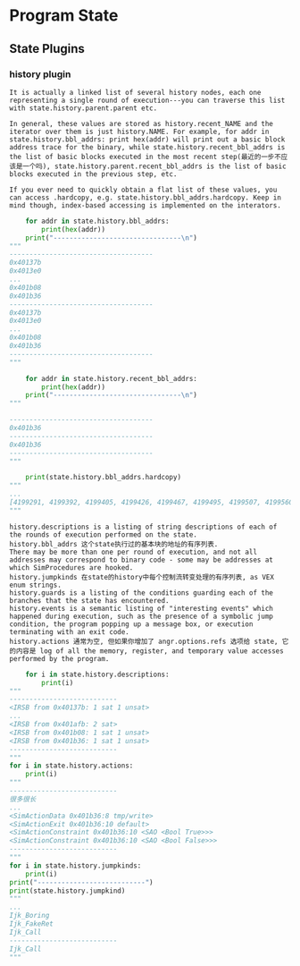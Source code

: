 # Program State

## State Plugins

### history plugin

    It is actually a linked list of several history nodes, each one representing a single round of execution---you can traverse this list with state.history.parent.parent etc.

    In general, these values are stored as history.recent_NAME and the iterator over them is just history.NAME. For example, for addr in state.history.bbl_addrs: print hex(addr) will print out a basic block address trace for the binary, while state.history.recent_bbl_addrs is the list of basic blocks executed in the most recent step(最近的一步不应该是一个吗), state.history.parent.recent_bbl_addrs is the list of basic blocks executed in the previous step, etc.

    If you ever need to quickly obtain a flat list of these values, you can access .hardcopy, e.g. state.history.bbl_addrs.hardcopy. Keep in mind though, index-based accessing is implemented on the interators.

```python
    for addr in state.history.bbl_addrs:
        print(hex(addr))
    print("--------------------------------\n")
"""
------------------------------------
0x40137b
0x4013e0
...
0x401b08
0x401b36
------------------------------------
0x40137b
0x4013e0
...
0x401b08
0x401b36
------------------------------------
"""

    for addr in state.history.recent_bbl_addrs:
        print(hex(addr))
    print("--------------------------------\n")
"""

------------------------------------
0x401b36
------------------------------------
0x401b36
------------------------------------
"""

    print(state.history.bbl_addrs.hardcopy)
"""
...
[4199291, 4199392, 4199405, 4199426, 4199467, 4199495, 4199507, 4199560, 4199607, 4201284, 4199619, 4199660, 4199676, 4199717, 4199733, 4199774, 4199790, 4199831, 4199847, 4199888, 4199904,4199945, 4199961, 4200002, 4200018, 4200059, 4200075, 4200116, 4200132, 4200173, 4200189, 4200230, 4200246, 4200287, 4200303, 4200344, 4200360, 4200401, 4200417, 4200458, 4200474, 4200515, 4200531, 4200572, 4200588, 4200629, 4200645, 4200686, 4200702, 4200743, 4200759, 4200800, 4200816, 4200857, 4200945, 4200986, 4201002, 4201043, 4201059, 4201100, 4201116, 4201157, 4201170, 4201211, 4201224, 4201270]
"""
```

    history.descriptions is a listing of string descriptions of each of the rounds of execution performed on the state.
    history.bbl_addrs 这个state执行过的基本块的地址的有序列表.
    There may be more than one per round of execution, and not all addresses may correspond to binary code - some may be addresses at which SimProcedures are hooked.
    history.jumpkinds 在state的history中每个控制流转变处理的有序列表, as VEX enum strings.
    history.guards is a listing of the conditions guarding each of the branches that the state has encountered.
    history.events is a semantic listing of "interesting events" which happened during execution, such as the presence of a symbolic jump condition, the program popping up a message box, or execution terminating with an exit code.
    history.actions 通常为空, 但如果你增加了 angr.options.refs 选项给 state, 它的内容是 log of all the memory, register, and temporary value accesses performed by the program.

```python
    for i in state.history.descriptions:
        print(i)
"""
---------------------------
<IRSB from 0x40137b: 1 sat 1 unsat>
...
<IRSB from 0x401afb: 2 sat>
<IRSB from 0x401b08: 1 sat 1 unsat>
<IRSB from 0x401b36: 1 sat 1 unsat>
---------------------------
"""
for i in state.history.actions:
    print(i)
"""
---------------------------
很多很长
...
<SimActionData 0x401b36:8 tmp/write>
<SimActionExit 0x401b36:10 default>
<SimActionConstraint 0x401b36:10 <SAO <Bool True>>>
<SimActionConstraint 0x401b36:10 <SAO <Bool False>>>
---------------------------
"""
for i in state.history.jumpkinds:
    print(i)
print("---------------------------")
print(state.history.jumpkind)
"""
...
Ijk_Boring
Ijk_FakeRet
Ijk_Call
---------------------------
Ijk_Call
"""
```